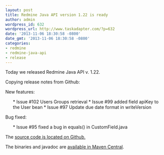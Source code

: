 ```yaml
---
layout: post
title: Redmine Java API version 1.22 is ready
author: admin
wordpress_id: 632
wordpress_url: http://www.taskadapter.com/?p=632
date: '2013-11-06 18:30:58 -0800'
date_gmt: '2013-11-06 18:30:58 -0800'
categories:
- redmine
- redmine-java-api
- release
---
```

<p>Today we released Redmine Java API v. 1.22.</p>
<p>Copying release notes from Github:</p>
<p>New features:</p>
<ul>
* Issue #102 Users Groups retrieval
* Issue #99 added field apiKey to the User bean
* Issue #97 Update due date format in writeVersion

</ul>

Bug fixed:</p>
<ul>
* Issue #95 fixed a bug in equals() in CustomField.java

</ul>

The <a href="https://github.com/taskadapter/redmine-java-api">source code is located on Github.</a></p>
<p>The binaries and javadoc are <a href="http://search.maven.org/#search%7Cgav%7C1%7Cg%3A%22com.taskadapter%22%20AND%20a%3A%22redmine-java-api%22">available in Maven Central</a>.</p>
